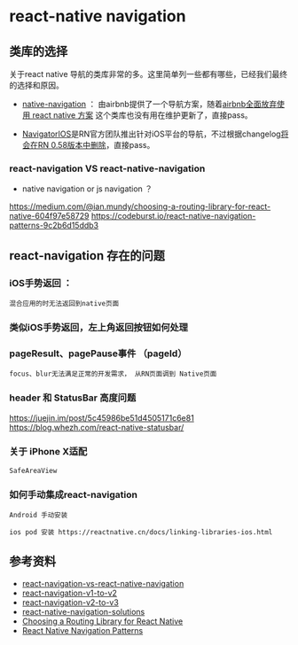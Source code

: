 # react-native navigation

## 类库的选择

关于react native 导航的类库非常的多。这里简单列一些都有哪些，已经我们最终的选择和原因。

* [native-navigation](https://github.com/airbnb/native-navigation) ： 由airbnb提供了一个导航方案，随着[airbnb全面放弃使用 react native 方案](https://medium.com/airbnb-engineering/sunsetting-react-native-1868ba28e30a) 这个类库也没有用在维护更新了，直接pass。

* [NavigatorIOS](https://facebook.github.io/react-native/docs/navigatorios)是RN官方团队推出针对iOS平台的导航，不过根据changelog[将会在RN 0.58版本中删除](https://github.com/react-native-community/react-native-releases/blob/master/CHANGELOG.md#the-slimmening-is-happening)，直接pass。

### react-navigation VS react-native-navigation

* native navigation or js navigation ？ 

https://medium.com/@ian.mundy/choosing-a-routing-library-for-react-native-604f97e58729
https://codeburst.io/react-native-navigation-patterns-9c2b6d15ddb3

## react-navigation 存在的问题

### iOS手势返回 ： 

    混合应用的时无法返回到native页面

### 类似iOS手势返回，左上角返回按钮如何处理

### pageResult、pagePause事件 （pageId）

    focus、blur无法满足正常的开发需求， 从RN页面调到 Native页面

### header 和 StatusBar 高度问题

https://juejin.im/post/5c45986be51d4505171c6e81
https://blog.whezh.com/react-native-statusbar/

### 关于 iPhone X适配

    SafeAreaView 

### 如何手动集成react-navigation

    Android 手动安装

    ios pod 安装 https://reactnative.cn/docs/linking-libraries-ios.html

## 参考资料

* [react-navigation-vs-react-native-navigation](https://blog.logrocket.com/react-navigation-vs-react-native-navigation-which-is-right-for-you-3d47c1cd1d63)
* [react-navigation-v1-to-v2](https://shift.infinite.red/upgrading-from-react-navigation-v1-to-v2-312d932329ba)
* [react-navigation-v2-to-v3](https://medium.com/@snakindiaconsultancy/upgrading-from-react-navigation-v2-to-v3-14f931016a6b)
* [react-native-navigation-solutions](https://medium.com/osedea/react-native-navigation-solutions-in-2018-6ff1dd7f6d20)
* [Choosing a Routing Library for React Native](https://medium.com/@ian.mundy/choosing-a-routing-library-for-react-native-604f97e58729)
* [React Native Navigation Patterns](https://codeburst.io/react-native-navigation-patterns-9c2b6d15ddb3)
